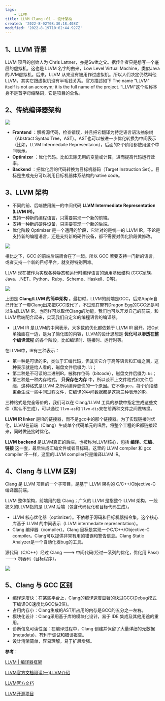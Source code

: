 ```yaml
---
tags: 
    - LLVM
title: LLVM Clang：01 - 设计架构
created: '2022-8-02T08:30:18.408Z'
modified: '2022-8-19T10:02:44.927Z'
---
```


## 1、LLVM 背景

LLVM 项目的创始人为 Chris Lattner，亦是Swift之父。据传作者只是想写一个底层的虚拟机，这也是 LLVM 名字的由来，Low Level
Virtual Machine，类似Java的JVM虚拟机。后来，LLVM
从来没有被用作过虚拟机。所以人们决定仍然叫他LLVM，其实它跟虚拟机没有半毛钱关系。官方描述如下 The name "LLVM" itself is not
an acronym; it is the full name of the project. “LLVM”这个名称本身不是首字母缩略词，它是项目的全名。

## 2、传统编译器架构

![](https://cdn.jsdelivr.net/gh/cuijian2b/Notable@master/notes/assert/73d76e9640df3cab176e1289f571a046.png)

* **Frontend** ：解析源代码，检查错误，并且把它翻译为特定语言语法抽象树（Abstract Syntax Tree，AST）。AST也可以被进一步优化转换为中间表示（比如，LLVM Intermedaite Representaion），后面的2个阶段都使用这个中间表示。
* **Optimizer** ：优化代码。比如去除无用的变量或计算，进而提高代码运行效率。
* **Backend** ：把优化后的代码转换为目标机器码（Target Instruction Set）。目标是生成充分可以利用目标机器体系结构的native code。

## 3、LLVM 架构

* 不同的前、后端使用统一的中间代码 **LLVM Intermediate Representation (LLVM IR)。**
* 支持一种新的编程语言，只需要实现一个新的前端。
* 支持一种新的硬件设备，只需要实现一个新的后端。
* 优化阶段 Optimizer 是一个通用的阶段，它针对的是统一的 LLVM IR，不论是支持新的编程语言，还是支持新的硬件设备，都不需要对优化阶段做修改。

![](https://cdn.jsdelivr.net/gh/cuijian2b/Notable@master/notes/assert/7860514995bc2c134ce9c22859753131.png)

相比之下，GCC 的前端后端耦合在了一起。所以 GCC 若要支持一门新的语言，或者支持一个新的目标平台，就变得特别困难。

LLVM 现在被作为实现各种静态和运行时编译语言的通用基础结构
(GCC家族、Java、.NET、Python、Ruby、Scheme、Haskell、D等)。

![](https://cdn.jsdelivr.net/gh/cuijian2b/Notable@master/notes/assert/d7d17e79296f1433ce76db9bcf29fe45.png)

上图是 **Clang/LLVM 的简单架构**
。最初时，LLVM的前端是GCC，后来Apple自己开发了一套Clang出来把GCC取代了，不过现在带有Dragon Egg的GCC还是可以生成LLVM
IR，也同样可以取代Clang的功能，我们也可以开发自己的前端，和LLVM后端配合起来，实现我们自定义的编程语言的编译器。

* LLVM IR 是LLVM的中间表示，大多数的优化都依赖于 LLVM IR 展开。把Opt单独画在一边，是为了简化图的内容，LLVM的设计思想是 **优化可以渗透在整个编译流程** 的各个阶段，比如编译时、链接时、运行时等。

在LLVM中，IR有三种表示：

* 第一种是可读的IR，类似于汇编代码，但其实它介于高等语言和汇编之间，这种表示就是给人看的，磁盘文件后缀为`.ll`；
* 第二种是不可读的二进制IR，被称作位码（bitcode），磁盘文件后缀为`.bc`；
* 第三种是一种内存格式， **只保存在内存** 中，所以谈不上文件格式和文件后缀，这种格式是LLVM 之所以编译更快的一个原因。它不像gcc，每个阶段结束会生成一些中间过程文件，它编译的中间数据都是这第三种表示的IR。

三种格式是完全等价的，我们可以在 Clang/LLVM 工具的参数中指定生成这些文件（默认不生成），可以通过 `llvm-as`和 `llvm-dis`来在前两种文件之间做转换。

**LLVM IR linker**
是IR的链接器，而不是gcc中的那个链接器。为了实现链接时优化，LLVM在前端（Clang）生成单个代码单元的IR后，将整个工程的IR都链接起来，同时做链接时优化。

**LLVM backend** 是LLVM真正的后端，也被称为LLVM核心，包括 **编译、汇编、链接** 这一套，最后生成汇编文件或者目标码。这里的
LLVM compiler 和 gcc compiler 不一样，这里的LLVM compiler只是编译LLVM IR。

## 4、Clang 与 LLVM 区别

Clang 是 LLVM 项目的一个子项目，是基于 LLVM 架构的 C/C++/Objective-C 编译器前端。

LLVM 整体架构，前端用的是 Clang；广义的 LLVM 是指整个 LLVM 架构，一般狭义的LLVM指的是 LLVM
后端（包含代码优化和目标代码生成）。

* LLVM 核心优化器（optimizer）。不依赖于源码和目标机器指令集。这个核心库基于 LLVM 的中间表示（LLVM intermedaite representation）。
* Clang 编译器（compiler）。Clang 目标是实现一个C/C++/Objective-C compiler。Clang可以提供非常有用的错误和警告信息。Clang Static Analyzer是一个自动化发bug的工具。

源代码（C/C++）经过 Clang ---> 中间代码(经过一系列的优化，优化用 Pass) ---> 机器码（目标程序）。

![](https://cdn.jsdelivr.net/gh/cuijian2b/Notable@master/notes/assert/7208e36382a75c5cfc07f6067fd4aa15.png)

## 5、Clang 与 GCC 区别

* 编译速度快：在某些平台上，Clang的编译速度显著的快过GCC(Debug模式下编译OC速度比GCC快3倍)。
* 占用内存小：Clang生成的AST所占用的内存是GCC的五分之一左右。
* 模块化设计：Clang采用基于库的模块化设计，易于 IDE 集成及其他用途的重用。
* 诊断信息可读性强：在编译过程中，Clang 创建并保留了大量详细的元数据 (metadata)，有利于调试和错误报告。
* 设计清晰简单，容易理解，易于扩展增强。

**参考**：

[LLVM | 编译器框架](https://blog.csdn.net/qq_38844835/article/details/122553656?spm=1001.2014.3001.5506
"LLVM | 编译器框架")

[LLVM官方文档阅读(一)LLVM介绍](https://blog.csdn.net/weixin_43296779/article/details/121989541?spm=1001.2014.3001.5506
"LLVM官方文档阅读(一)LLVM介绍")

[LLVM官方文档](https://intel.github.io/llvm-docs/
"LLVM官方文档")

[LLVM开源项目](https://github.com/intel/llvm
"LLVM开源项目")
